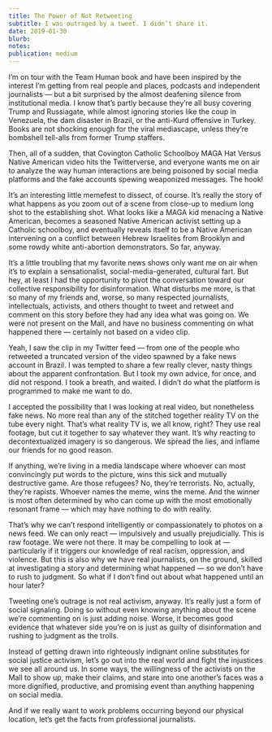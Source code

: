 ```yaml
---
title: The Power of Not Retweeting
subtitle: I was outraged by a tweet. I didn’t share it.
date: 2019-01-30
blurb: 
notes: 
publication: medium
---
```


I’m on tour with the Team Human book and have been inspired by the interest I’m getting from real people and places, podcasts and independent journalists — but a bit surprised by the almost deafening silence from institutional media. I know that’s partly because they’re all busy covering Trump and Russiagate, while almost ignoring stories like the coup in Venezuela, the dam disaster in Brazil, or the anti-Kurd offensive in Turkey. Books are not shocking enough for the viral mediascape, unless they’re bombshell tell-alls from former Trump staffers.

Then, all of a sudden, that Covington Catholic Schoolboy MAGA Hat Versus Native American video hits the Twitterverse, and everyone wants me on air to analyze the way human interactions are being poisoned by social media platforms and the fake accounts spewing weaponized messages. The hook!

It’s an interesting little memefest to dissect, of course. It’s really the story of what happens as you zoom out of a scene from close-up to medium long shot to the establishing shot. What looks like a MAGA kid menacing a Native American, becomes a seasoned Native American activist setting up a Catholic schoolboy, and eventually reveals itself to be a Native American intervening on a conflict between Hebrew Israelites from Brooklyn and some rowdy white anti-abortion demonstrators. So far, anyway.

It’s a little troubling that my favorite news shows only want me on air when it’s to explain a sensationalist, social-media-generated, cultural fart. But hey, at least I had the opportunity to pivot the conversation toward our collective responsibility for disinformation. What disturbs me more, is that so many of my friends and, worse, so many respected journalists, intellectuals, activists, and others thought to tweet and retweet and comment on this story before they had any idea what was going on. We were not present on the Mall, and have no business commenting on what happened there — certainly not based on a video clip.

Yeah, I saw the clip in my Twitter feed — from one of the people who retweeted a truncated version of the video spawned by a fake news account in Brazil. I was tempted to share a few really clever, nasty things about the apparent confrontation. But I took my own advice, for once, and did not respond. I took a breath, and waited. I didn’t do what the platform is programmed to make me want to do.

I accepted the possibility that I was looking at real video, but nonetheless fake news. No more real than any of the stitched together reality TV on the tube every night. That’s what reality TV is, we all know, right? They use real footage, but cut it together to say whatever they want. It’s why reacting to decontextualized imagery is so dangerous. We spread the lies, and inflame our friends for no good reason.

If anything, we’re living in a media landscape where whoever can most convincingly put words to the picture, wins this sick and mutually destructive game. Are those refugees? No, they’re terrorists. No, actually, they’re rapists. Whoever names the meme, wins the meme. And the winner is most often determined by who can come up with the most emotionally resonant frame — which may have nothing to do with reality.

That’s why we can’t respond intelligently or compassionately to photos on a news feed. We can only react — impulsively and usually prejudicially. This is raw footage. We were not there. It may be compelling to look at — particularly if it triggers our knowledge of real racism, oppression, and violence. But this is also why we have real journalists, on the ground, skilled at investigating a story and determining what happened — so we don’t have to rush to judgment. So what if I don’t find out about what happened until an hour later?

Tweeting one’s outrage is not real activism, anyway. It’s really just a form of social signaling. Doing so without even knowing anything about the scene we’re commenting on is just adding noise. Worse, it becomes good evidence that whatever side you’re on is just as guilty of disinformation and rushing to judgment as the trolls.

Instead of getting drawn into righteously indignant online substitutes for social justice activism, let’s go out into the real world and fight the injustices we see all around us. In some ways, the willingness of the activists on the Mall to show up, make their claims, and stare into one another’s faces was a more dignified, productive, and promising event than anything happening on social media.

And if we really want to work problems occurring beyond our physical location, let’s get the facts from professional journalists.
